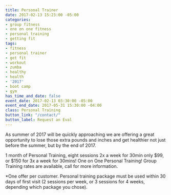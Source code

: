```yaml
---
title: Personal Trainer
date: 2017-02-13 15:23:00 -05:00
categories:
- group fitness
- one on one fitness
- personal training
- getting fit
tags:
- fitness
- personal trainer
- get fit
- workout
- zumba
- healthy
- health
- '2017'
- boot camp
- gym
has_time_and_date: false
event_date: 2017-02-13 03:30:00 -05:00
event_end_date: 2017-05-31 15:30:00 -04:00
class: Personal Training
button_link: "/contact/"
button_label: Request an Eval
---
```


As summer of 2017 will be quickly approaching we are offering a great opportunity to lose those extra pounds and inches and get healthier not just before the summer, but by the end of 2017.

1 month of Personal Training, eight sessions 2x a week for  30min only $99, or $150 for 3x a week for 30mins! One on One Personal Training! Group Training rates are available, call for more information. 

*One offer per customer. Personal training package must be used within 30 days of first visit (2 sessions per week, or 3 sessions for 4 weeks, depending which package you chose).

